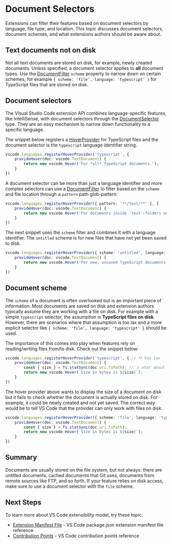 ---
---

# Document Selectors

Extensions can filter their features based on document selectors by language, file type, and location. This topic discusses document selectors, document schemes, and what extensions authors should be aware about.

## Text documents not on disk

Not all text documents are stored on disk, for example, newly created documents. Unless specified, a document selector applies to **all** document types. Use the [DocumentFilter](https://code.visualstudio.com/docs/extensionAPI/vscode-api#DocumentFilter) `scheme` property to narrow down on certain schemes, for example `{ scheme: 'file', language: 'typescript' }` for TypeScript files that are stored on disk.

## Document selectors

The Visual Studio Code extension API combines language-specific features, like IntelliSense, with document selectors through the [DocumentSelector](https://code.visualstudio.com/docs/extensionAPI/vscode-api#DocumentSelector) type. They are an easy mechanism to narrow down functionality to a specific language.

The snippet below registers a [HoverProvider](https://code.visualstudio.com/docs/extensionAPI/vscode-api#HoverProvider) for TypeScript files and the document selector is the `typescript` language identifier string.

```ts
vscode.languages.registerHoverProvider('typescript', {
    provideHover(doc: vscode.TextDocument) {
        return new vscode.Hover('For *all* TypeScript documents.');
    }
})
```

A document selector can be more than just a language identifier and more complex selectors can use a [DocumentFilter](https://code.visualstudio.com/docs/extensionAPI/vscode-api#DocumentFilter) to filter based on the `scheme` and file location through a `pattern` path glob-pattern:

```ts
vscode.languages.registerHoverProvider({ pattern: '**/test/**' }, {
    provideHover(doc: vscode.TextDocument) {
        return new vscode.Hover('For documents inside `test`-folders only');
    }
})
```

The next snippet uses the `scheme` filter and combines it with a language identifier. The `untitled` scheme is for new files that have not yet been saved to disk.

```ts
vscode.languages.registerHoverProvider({ scheme: 'untitled', language: 'typescript' }, {
    provideHover(doc: vscode.TextDocument) {
        return new vscode.Hover('For new, unsaved TypeScript documents only');
    }
})
```

## Document scheme

The `scheme` of a document is often overlooked but is an important piece of information. Most documents are saved on disk and extension authors typically assume they are working with a file on disk. For example with a simple `typescript` selector, the assumption is **TypeScript files on disk**. However, there are scenarios where that assumption is too lax and a more explicit selector like `{ scheme: 'file', language: 'typescript' }` should be used.

The importance of this comes into play when features rely on reading/writing files from/to disk. Check out the snippet below:

```ts
vscode.languages.registerHoverProvider('typescript', { // 👎 too lax
    provideHover(doc: vscode.TextDocument) {
        const { size } = fs.statSync(doc.uri.fsPath); // ⚠️ what about 'untitled:/Untitled1.ts' or others?
        return new vscode.Hover(`Size in bytes is ${size}`);
    }
})
```

The hover provider above wants to display the size of a document on disk but it fails to check whether the document is actually stored on disk. For example, it could be newly created and not yet saved. The correct way would be to tell VS Code that the provider can only work with files on disk.

```ts
vscode.languages.registerHoverProvider({ scheme: 'file', language: 'typescript' }, { // 👍 only works with files on disk
    provideHover(doc: vscode.TextDocument) {
        const { size } = fs.statSync(doc.uri.fsPath);
        return new vscode.Hover(`Size in bytes is ${size}`);
    }
})
```

## Summary

Documents are usually stored on the file system, but not always: there are untitled documents, cached documents that Git uses, documents from remote sources like FTP, and so forth. If your feature relies on disk access, make sure to use a document selector with the `file` scheme.

## Next Steps

To learn more about VS Code extensibility model, try these topic:

* [Extension Manifest File](/docs/extensionAPI/extension-manifest) - VS Code package.json extension manifest file reference
* [Contribution Points](/docs/extensionAPI/extension-points) - VS Code contribution points reference
